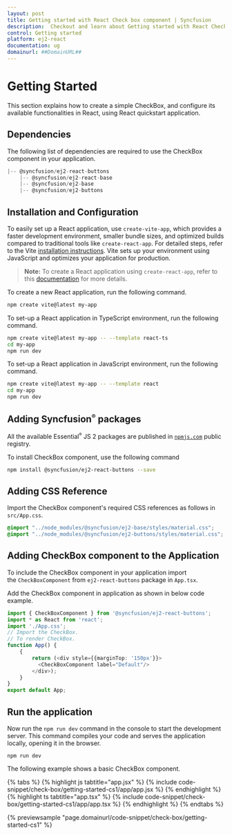```yaml
---
layout: post
title: Getting started with React Check box component | Syncfusion
description:  Checkout and learn about Getting started with React Check box component of Syncfusion Essential JS 2 and more details.
control: Getting started 
platform: ej2-react
documentation: ug
domainurl: ##DomainURL##
---
```


# Getting Started

This section explains how to create a simple CheckBox, and configure its available functionalities in React, using React quickstart application.

## Dependencies

The following list of dependencies are required to use the CheckBox component in your application.

```javascript
|-- @syncfusion/ej2-react-buttons
    |-- @syncfusion/ej2-react-base
    |-- @syncfusion/ej2-base
    |-- @syncfusion/ej2-buttons
```

## Installation and Configuration

To easily set up a React application, use `create-vite-app`, which provides a faster development environment, smaller bundle sizes, and optimized builds compared to traditional tools like `create-react-app`. For detailed steps, refer to the Vite [installation instructions](https://vitejs.dev/guide/). Vite sets up your environment using JavaScript and optimizes your application for production.

> **Note:**  To create a React application using `create-react-app`, refer to this [documentation](https://ej2.syncfusion.com/react/documentation/getting-started/create-app) for more details.

To create a new React application, run the following command.

```bash
npm create vite@latest my-app
```
To set-up a React application in TypeScript environment, run the following command.

```bash
npm create vite@latest my-app -- --template react-ts
cd my-app
npm run dev
```
To set-up a React application in JavaScript environment, run the following command.

```bash
npm create vite@latest my-app -- --template react
cd my-app
npm run dev
```

## Adding Syncfusion<sup style="font-size:70%">&reg;</sup> packages

All the available Essential<sup style="font-size:70%">&reg;</sup> JS 2 packages are published in [`npmjs.com`](https://www.npmjs.com/~syncfusionorg) public registry.

To install CheckBox component, use the following command

```bash
npm install @syncfusion/ej2-react-buttons --save
```

## Adding CSS Reference

Import the CheckBox component's required CSS references as follows in `src/App.css`.

```css
@import "../node_modules/@syncfusion/ej2-base/styles/material.css";
@import "../node_modules/@syncfusion/ej2-buttons/styles/material.css";
```

## Adding CheckBox component to the Application

To include the CheckBox component in your application import the `CheckBoxComponent` from `ej2-react-buttons` package in `App.tsx`.

Add the CheckBox component in application as shown in below code example.

```ts
import { CheckBoxComponent } from '@syncfusion/ej2-react-buttons';
import * as React from 'react';
import './App.css';
// Import the CheckBox.
// To render CheckBox.
function App() {
    {
        return (<div style={{marginTop: '150px'}}>
          <CheckBoxComponent label="Default"/>
        </div>);
    }
}
export default App;
```

## Run the application

Now run the `npm run dev` command in the console to start the development server. This command compiles your code and serves the application locally, opening it in the browser.

   ```
npm run dev
   ```

The following example shows a basic CheckBox component.

{% tabs %}
{% highlight js tabtitle="app.jsx" %}
{% include code-snippet/check-box/getting-started-cs1/app/app.jsx %}
{% endhighlight %}
{% highlight ts tabtitle="app.tsx" %}
{% include code-snippet/check-box/getting-started-cs1/app/app.tsx %}
{% endhighlight %}
{% endtabs %}

 {% previewsample "page.domainurl/code-snippet/check-box/getting-started-cs1" %}
 